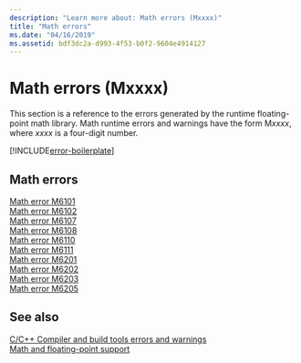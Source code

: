 ```yaml
---
description: "Learn more about: Math errors (Mxxxx)"
title: "Math errors"
ms.date: "04/16/2019"
ms.assetid: bdf3dc2a-d993-4f53-b0f2-9604e4914127
---
```

# Math errors (Mxxxx)

This section is a reference to the errors generated by the runtime floating-point math library. Math runtime errors and warnings have the form M*xxxx*, where *xxxx* is a four-digit number.

[!INCLUDE[error-boilerplate](../../error-messages/includes/error-boilerplate.md)]

## Math errors

[Math error M6101](math-error-m6101.md) \
[Math error M6102](math-error-m6102.md) \
[Math error M6107](math-error-m6107.md) \
[Math error M6108](math-error-m6108.md) \
[Math error M6110](math-error-m6110.md) \
[Math error M6111](math-error-m6111.md) \
[Math error M6201](math-error-m6201.md) \
[Math error M6202](math-error-m6202.md) \
[Math error M6203](math-error-m6203.md) \
[Math error M6205](math-error-m6205.md)

## See also

[C/C++ Compiler and build tools errors and warnings](../compiler-errors-1/c-cpp-build-errors.md) \
[Math and floating-point support](../../c-runtime-library/floating-point-support.md)
